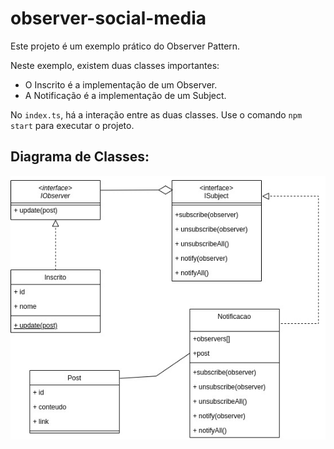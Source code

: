 # observer-social-media

Este projeto é um exemplo prático do Observer Pattern.

Neste exemplo, existem duas classes importantes:

- O Inscrito é a implementação de um Observer.
- A Notificação é a implementação de um Subject.

No `index.ts`, há a interação entre as duas classes. Use o comando `npm start` para executar o projeto.

## Diagrama de Classes:

![Diagrama de Classes](./static/observer-pattern.jpg)
